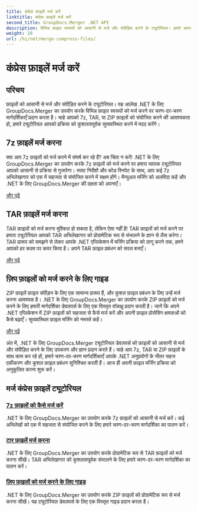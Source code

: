 ```yaml
---
title: कंप्रेस फ़ाइलें मर्ज करें
linktitle: कंप्रेस फ़ाइलें मर्ज करें
second_title: GroupDocs.Merger .NET API
description: विभिन्न फ़ाइल स्वरूपों को आसानी से मर्ज और संपीड़ित करने के ट्यूटोरियल। हमारे चरण-दर-चरण मार्गदर्शिकाओं के साथ 7z, TAR और ZIP फ़ाइलों को सहजता से संयोजित करना सीखें।
weight: 20
url: /hi/net/merge-compress-files/
---
```


# कंप्रेस फ़ाइलें मर्ज करें

## परिचय


फ़ाइलों को आसानी से मर्ज और संपीड़ित करने के ट्यूटोरियल। यह आलेख .NET के लिए GroupDocs.Merger का उपयोग करके विभिन्न फ़ाइल स्वरूपों को मर्ज करने पर चरण-दर-चरण मार्गदर्शिकाएँ प्रदान करता है। चाहे आपको 7z, TAR, या ZIP फ़ाइलों को संयोजित करने की आवश्यकता हो, हमारे ट्यूटोरियल आपको प्रक्रिया को कुशलतापूर्वक सुव्यवस्थित करने में मदद करेंगे।

## 7z फ़ाइलें मर्ज करना

क्या आप 7z फ़ाइलों को मर्ज करने में संघर्ष कर रहे हैं? अब चिंता न करें! .NET के लिए GroupDocs.Merger का उपयोग करके 7z फ़ाइलों को मर्ज करने पर हमारा व्यापक ट्यूटोरियल आपको आसानी से प्रक्रिया से गुजारेगा। स्पष्ट निर्देशों और कोड स्निपेट के साथ, आप कई 7z अभिलेखागार को एक में सहजता से संयोजित करने में सक्षम होंगे। मैन्युअल मर्जिंग को अलविदा कहें और .NET के लिए GroupDocs.Merger की दक्षता को अपनाएँ।

[और पढ़ें](./merge-7z-files/)

## TAR फ़ाइलें मर्ज करना

TAR फ़ाइलों को मर्ज करना मुश्किल हो सकता है, लेकिन ऐसा नहीं है! TAR फ़ाइलों को मर्ज करने पर हमारा ट्यूटोरियल आपको TAR अभिलेखागार को प्रोग्रामेटिक रूप से संभालने के ज्ञान से लैस करेगा। TAR प्रारूप को समझने से लेकर आपके .NET एप्लिकेशन में मर्जिंग प्रक्रिया को लागू करने तक, हमने आपको हर कदम पर कवर किया है। अपने TAR फ़ाइल प्रबंधन को सरल बनाएँ।

[और पढ़ें](./merging-tar-files/)

## ज़िप फ़ाइलों को मर्ज करने के लिए गाइड

ZIP फ़ाइलें फ़ाइल संपीड़न के लिए एक सामान्य प्रारूप हैं, और कुशल फ़ाइल प्रबंधन के लिए उन्हें मर्ज करना आवश्यक है। .NET के लिए GroupDocs.Merger का उपयोग करके ZIP फ़ाइलों को मर्ज करने के लिए हमारी मार्गदर्शिका डेवलपर्स के लिए एक विस्तृत वॉकथ्रू प्रदान करती है। जानें कि अपने .NET एप्लिकेशन में ZIP फ़ाइलों को सहजता से कैसे मर्ज करें और अपनी फ़ाइल प्रोसेसिंग क्षमताओं को कैसे बढ़ाएँ। सुव्यवस्थित फ़ाइल मर्जिंग को नमस्ते कहें।

[और पढ़ें](./guide-merging-zip-files/)

अंत में, .NET के लिए GroupDocs.Merger ट्यूटोरियल डेवलपर्स को फ़ाइलों को आसानी से मर्ज और संपीड़ित करने के लिए उपकरण और ज्ञान प्रदान करते हैं। चाहे आप 7z, TAR या ZIP फ़ाइलों के साथ काम कर रहे हों, हमारे चरण-दर-चरण मार्गदर्शिकाएँ आपके .NET अनुप्रयोगों के भीतर सहज एकीकरण और कुशल फ़ाइल प्रबंधन सुनिश्चित करती हैं। आज ही अपनी फ़ाइल मर्जिंग प्रक्रिया को अनुकूलित करना शुरू करें।
## मर्ज कंप्रेस फ़ाइलें ट्यूटोरियल
### [7z फ़ाइलों को कैसे मर्ज करें](./merge-7z-files/)
.NET के लिए GroupDocs.Merger का उपयोग करके 7z फ़ाइलों को आसानी से मर्ज करें। कई अभिलेखों को एक में सहजता से संयोजित करने के लिए हमारे चरण-दर-चरण मार्गदर्शिका का पालन करें।
### [टार फ़ाइलें मर्ज करना](./merging-tar-files/)
.NET के लिए GroupDocs.Merger का उपयोग करके प्रोग्रामेटिक रूप से TAR फ़ाइलों को मर्ज करना सीखें। TAR अभिलेखागार को कुशलतापूर्वक संभालने के लिए हमारे चरण-दर-चरण मार्गदर्शिका का पालन करें।
### [ज़िप फ़ाइलों को मर्ज करने के लिए गाइड](./guide-merging-zip-files/)
.NET के लिए GroupDocs.Merger का उपयोग करके ZIP फ़ाइलों को प्रोग्रामेटिक रूप से मर्ज करना सीखें। यह ट्यूटोरियल डेवलपर्स के लिए एक विस्तृत गाइड प्रदान करता है।